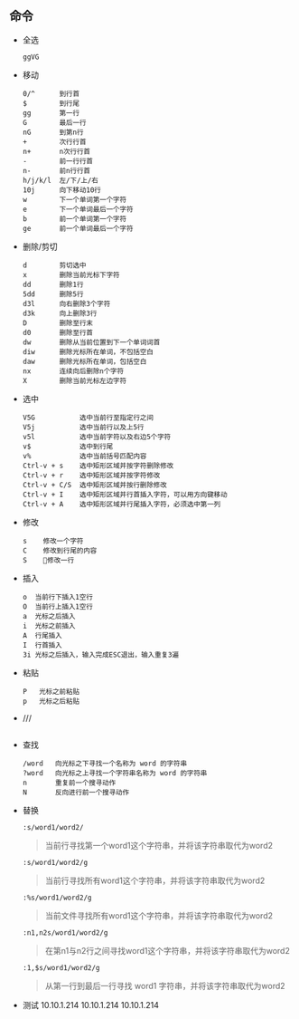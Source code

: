 ## 命令
* 全选
  ```
  ggVG
  ```
* 移动
  ```
  0/^      到行首
  $        到行尾
  gg       第一行
  G        最后一行
  nG       到第n行
  +        次行行首
  n+       n次行行首
  -        前一行行首
  n-       前n行行首
  h/j/k/l  左/下/上/右
  10j      向下移动10行
  w        下一个单词第一个字符
  e        下一个单词最后一个字符
  b        前一个单词第一个字符
  ge       前一个单词最后一个字符
  ```
* 删除/剪切
  ```
  d        剪切选中
  x        删除当前光标下字符
  dd       删除1行
  5dd      删除5行
  d3l      向右删除3个字符
  d3k      向上删除3行
  D        删除至行末
  d0       删除至行首
  dw       删除从当前位置到下一个单词词首
  diw      删除光标所在单词，不包括空白
  daw      删除光标所在单词，包括空白
  nx       连续向后删除n个字符
  X        删除当前光标左边字符
  ```
* 选中
  ```
  V5G           选中当前行至指定行之间
  V5j           选中当前行以及上5行
  v5l           选中当前字符以及右边5个字符
  v$            选中到行尾
  v%            选中当前括号匹配内容
  Ctrl-v + s    选中矩形区域并按字符删除修改
  Ctrl-v + r    选中矩形区域并按字符修改
  Ctrl-v + C/S  选中矩形区域并按行删除修改 
  Ctrl-v + I    选中矩形区域并行首插入字符，可以用方向键移动 
  Ctrl-v + A    选中矩形区域并行尾插入字符，必须选中第一列 
  ```
* 修改
  ```
  s    修改一个字符
  C    修改到行尾的内容
  S    修改一行
  ```
* 插入
  ```
  o  当前行下插入1空行
  O  当前行上插入1空行
  a  光标之后插入
  i  光标之前插入
  A  行尾插入
  I  行首插入
  3i 光标之后插入，输入完成ESC退出，输入重复3遍
  ```
* 粘贴
  ```
  P   光标之前粘贴
  p   光标之后粘贴
  ```
* ///
  ```
  ```
* 查找
  ```
  /word   向光标之下寻找一个名称为 word 的字符串
  ?word   向光标之上寻找一个字符串名称为 word 的字符串
  n       重复前一个搜寻动作
  N       反向进行前一个搜寻动作
  ```
* 替换
  ```
  :s/word1/word2/
  ```
  >当前行寻找第一个word1这个字符串，并将该字符串取代为word2
  ```
  :s/word1/word2/g
  ```
  >当前行寻找所有word1这个字符串，并将该字符串取代为word2
  ```
  :%s/word1/word2/g  
  ```
  >当前文件寻找所有word1这个字符串，并将该字符串取代为word2
  ```
  :n1,n2s/word1/word2/g  
  ```
  >在第n1与n2行之间寻找word1这个字符串，并将该字符串取代为word2
  ```
  :1,$s/word1/word2/g
  ```
  >从第一行到最后一行寻找 word1 字符串，并将该字符串取代为word2

* 测试
  10.10.1.214
10.10.1.214
10.10.1.214



